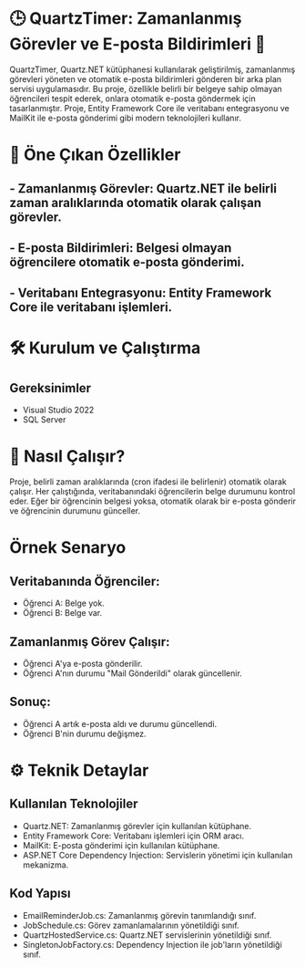 # 🕒 QuartzTimer: Zamanlanmış Görevler ve E-posta Bildirimleri 🚀
QuartzTimer, Quartz.NET kütüphanesi kullanılarak geliştirilmiş, zamanlanmış görevleri yöneten ve otomatik e-posta bildirimleri gönderen bir arka plan servisi uygulamasıdır.
Bu proje, özellikle belirli bir belgeye sahip olmayan öğrencileri tespit ederek, onlara otomatik e-posta göndermek için tasarlanmıştır.
Proje, Entity Framework Core ile veritabanı entegrasyonu ve MailKit ile e-posta gönderimi gibi modern teknolojileri kullanır.

# 🌟 Öne Çıkan Özellikler
## - Zamanlanmış Görevler: Quartz.NET ile belirli zaman aralıklarında otomatik olarak çalışan görevler.
## - E-posta Bildirimleri: Belgesi olmayan öğrencilere otomatik e-posta gönderimi.
## - Veritabanı Entegrasyonu: Entity Framework Core ile veritabanı işlemleri.

# 🛠️ Kurulum ve Çalıştırma
## Gereksinimler
- Visual Studio 2022
- SQL Server
# 🚀 Nasıl Çalışır?
Proje, belirli zaman aralıklarında (cron ifadesi ile belirlenir) otomatik olarak çalışır.
Her çalıştığında, veritabanındaki öğrencilerin belge durumunu kontrol eder.
Eğer bir öğrencinin belgesi yoksa, otomatik olarak bir e-posta gönderir ve öğrencinin durumunu günceller.

# Örnek Senaryo
## Veritabanında Öğrenciler:
- Öğrenci A: Belge yok.
- Öğrenci B: Belge var.
## Zamanlanmış Görev Çalışır:
- Öğrenci A'ya e-posta gönderilir.
- Öğrenci A'nın durumu "Mail Gönderildi" olarak güncellenir.
## Sonuç:
- Öğrenci A artık e-posta aldı ve durumu güncellendi.
- Öğrenci B'nin durumu değişmez.

# ⚙️ Teknik Detaylar
## Kullanılan Teknolojiler
- Quartz.NET: Zamanlanmış görevler için kullanılan kütüphane.
- Entity Framework Core: Veritabanı işlemleri için ORM aracı.
- MailKit: E-posta gönderimi için kullanılan kütüphane.
- ASP.NET Core Dependency Injection: Servislerin yönetimi için kullanılan mekanizma.

## Kod Yapısı
- EmailReminderJob.cs: Zamanlanmış görevin tanımlandığı sınıf.
- JobSchedule.cs: Görev zamanlamalarının yönetildiği sınıf.
- QuartzHostedService.cs: Quartz.NET servislerinin yönetildiği sınıf.
- SingletonJobFactory.cs: Dependency Injection ile job'ların yönetildiği sınıf.
